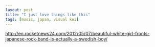 ```yaml
---
layout: post
title: "I just love things like this"
tags: [music, japan, visual kei]
---
```


http://en.rocketnews24.com/2012/05/07/beautiful-white-girl-fronts-japanese-rock-band-is-actually-a-swedish-boy/